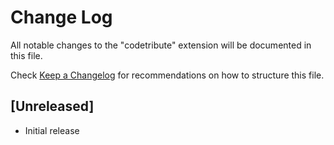 # Change Log

All notable changes to the "codetribute" extension will be documented in this file.

Check [Keep a Changelog](http://keepachangelog.com/) for recommendations on how to structure this file.

## [Unreleased]

- Initial release